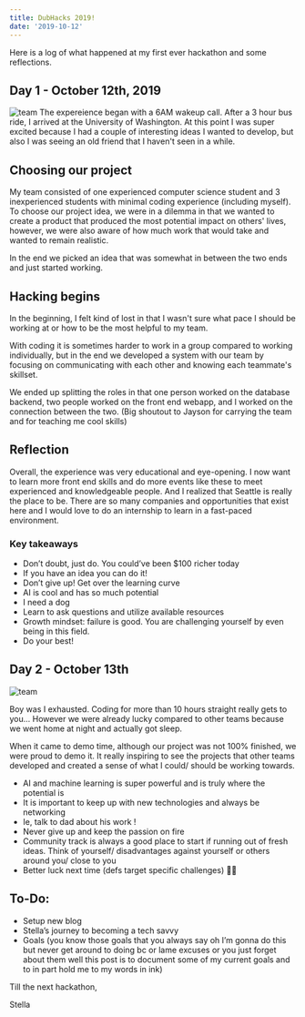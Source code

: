 ```yaml
---
title: DubHacks 2019!
date: '2019-10-12'
---
```


Here is a log of what happened at my first ever hackathon and some reflections. 

## Day 1 - October 12th, 2019 
![team](/images/blog/dubhacks1.jpg)
The expereience began with a 6AM wakeup call. After a 3 hour bus ride, I arrived at the University of Washington. At this point I was super excited because I had a couple of interesting ideas I wanted to develop, but also I was seeing an old friend that I haven't seen in a while. 

## Choosing our project
My team consisted of one experienced computer science student and 3 inexperienced students with minimal coding experience (including myself). To choose our project idea, we were in a dilemma in that we wanted to create a product that produced the most potential impact on others' lives, however, we were also aware of how much work that would take and wanted to remain realistic. 

In the end we picked an idea that was somewhat in between the two ends and just started working. 

## Hacking begins
In the beginning, I felt kind of lost in that I wasn't sure what pace I should be working at or how to be the most helpful to my team. 

With coding it is sometimes harder to work in a group compared to working individually, but in the end we developed a system with our team by focusing on communicating with each other and knowing each teammate's skillset. 

We ended up splitting the roles in that one person worked on the database backend, two people worked on the front end webapp, and I worked on the connection between the two. (Big shoutout to Jayson for carrying the team and for teaching me cool skills) 


## Reflection
Overall, the experience was very educational and eye-opening. I now want to learn more front end skills and do more events like these to meet experienced and knowledgeable people. And I realized that Seattle is really the place to be. There are so many companies and opportunities that exist here and I would love to do an internship to learn in a fast-paced environment. 

### Key takeaways
- Don’t doubt, just do. You could’ve been $100 richer today
- If you have an idea you can do it!
- Don’t give up! Get over the learning curve
- AI is cool and has so much potential
- I need a dog
- Learn to ask questions and utilize available resources
- Growth mindset: failure is good. You are challenging yourself by even being in this field. 
- Do your best!

## Day 2 - October 13th

![team](/images/blog/dubhacks2.jpg)

Boy was I exhausted. Coding for more than 10 hours straight really gets to you... However we were already lucky compared to other teams because we went home at night and actually got sleep. 

When it came to demo time, although our project was not 100% finished, we were proud to demo it. It really inspiring to see the projects that other teams developed and created a sense of what I could/ should be working towards. 

- AI and machine learning is super powerful and is truly where the potential is
- It is important to keep up with new technologies and always be networking
- Ie, talk to dad about his work !
- Never give up and keep the passion on fire
- Community track is always a good place to start if running out of fresh ideas. Think of yourself/ disadvantages against yourself or others around you/ close to you
- Better luck next time (defs target specific challenges) 💪🏼

## To-Do: 
- Setup new blog
- Stella’s journey to becoming a tech savvy
- Goals (you know those goals that you always say oh I’m gonna do this but never get around to doing bc or lame excuses or you just forget about them well this post is to document some of my current goals and to in part hold me to my words in ink)


Till the next hackathon, 

Stella